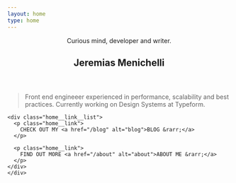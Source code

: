 ```yaml
---
layout: home
type: home
---
```

<section class="home__section">
  <header>
    <div class="container header__container">
      <p class="header__subtitle home__subtitle">Curious mind, developer and writer.</p>
      <h1 class="header__title home__title">Jeremias Menichelli</h1>
    </div>
  </header>

  <main>
    <div class="container">
      <blockquote class="home__blockquote">
        <p>Front end engineeer experienced in performance, scalability and best practices. Currently working on Design Systems at&nbsp;Typeform.</p>
      </blockquote>

    <div class="home__link__list">
      <p class="home__link">
        CHECK OUT MY <a href="/blog" alt="blog">BLOG &rarr;</a>
      </p>

      <p class="home__link">
        FIND OUT MORE <a href="/about" alt="about">ABOUT ME &rarr;</a>
      </p>
    </div>
    </div>
  </main>
</section>
